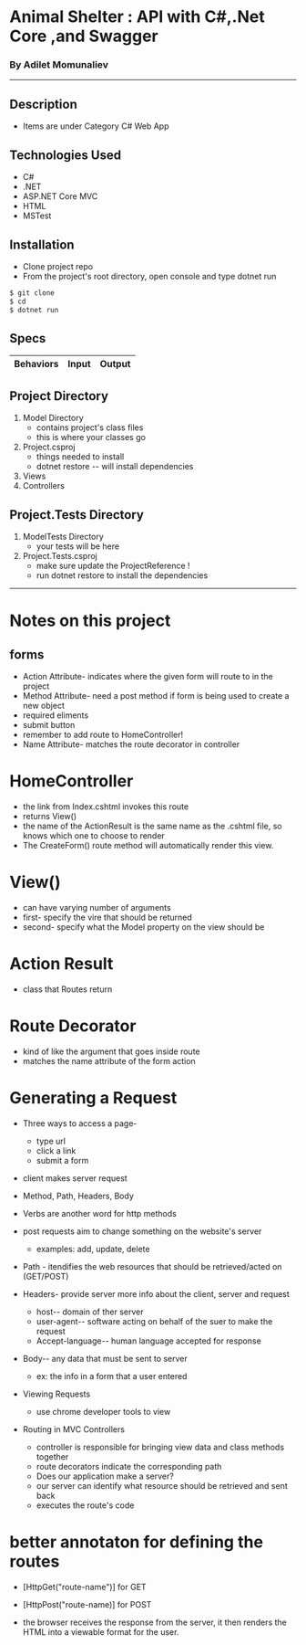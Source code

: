 # Animal Shelter : API with  C#,.Net Core ,and  Swagger 
### By Adilet Momunaliev
-----

## Description
* Items are under Category C# Web App

## Technologies Used
* C#
* .NET
* ASP.NET Core MVC
* HTML
* MSTest

## Installation
* Clone project repo
* From the project's root directory, open console and type dotnet run

```sh
$ git clone 
$ cd  
$ dotnet run
```

## Specs

| Behaviors       | Input          | Output      |
| ---------------- |:------------:| :--------------:|


## Project Directory
1. Model Directory
    * contains project's class files 
    * this is where your classes go
2. Project.csproj
    * things needed to install 
    * dotnet restore -- will install dependencies
3. Views
4. Controllers

## Project.Tests Directory
1. ModelTests Directory
    * your tests will be here
2. Project.Tests.csproj
    * make sure update the ProjectReference !
    * run dotnet restore to install the dependencies
---

# Notes on this project
## forms
* Action Attribute- indicates where the given form will route to in the project
* Method Attribute- need a post method if form is being used to create a new object
* required eliments
* submit button
* remember to add route to HomeController!
* Name Attribute- matches the route decorator in controller

# HomeController
* the link from Index.cshtml invokes this route
* returns View()
* the name of the ActionResult is the same name as the .cshtml file, so knows which one to choose to render
* The CreateForm() route method will automatically render this view.

# View()
* can have varying number of arguments
* first- specify the vire that should be returned
* second- specify what the Model property on the view should be

# Action Result
* class that Routes return

# Route Decorator
* kind of like the argument that goes inside route
* matches the name attribute of the form action

# Generating a Request
* Three ways to access a page- 
  * type url
  * click a link
  * submit a form
* client makes server request
* Method, Path, Headers, Body 
* Verbs are another word for http methods

* post requests aim to change something on the website's server
  * examples: add, update, delete

* Path - itendifies the web resources that should be retrieved/acted on (GET/POST)
* Headers- provide server more info about the client, server and request
  * host-- domain of ther server
  * user-agent-- software acting on behalf of the suer to make the request
  * Accept-language-- human language accepted for response

* Body-- any data that must be sent to server
  * ex: the info in a form that a user entered

* Viewing Requests
  * use chrome developer tools to view
  
* Routing in MVC Controllers
  * controller is responsible for bringing view data and class methods together
  * route decorators indicate the corresponding path
  * Does our application make a server?
  * our server can identify what resource should be retrieved and sent back
  * executes the route's code

# better annotaton for defining the routes
* [HttpGet("route-name")] for GET
* [HttpPost("route-name)] for POST

* the browser receives the response from the server, it then renders the HTML into a viewable format for the user.
